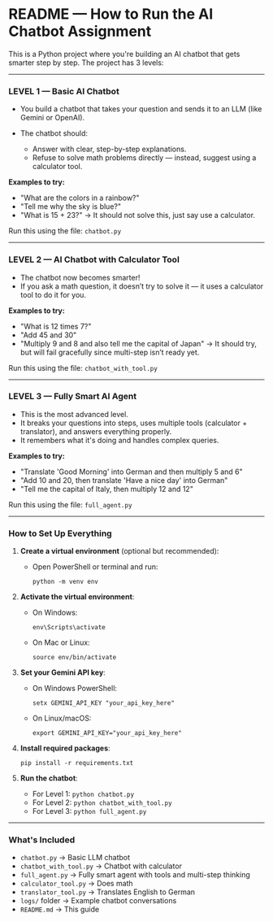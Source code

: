 # README — How to Run the AI Chatbot Assignment

This is a Python project where you're building an AI chatbot that gets smarter step by step. The project has 3 levels:

---

### LEVEL 1 — Basic AI Chatbot

* You build a chatbot that takes your question and sends it to an LLM (like Gemini or OpenAI).
* The chatbot should:

  * Answer with clear, step-by-step explanations.
  * Refuse to solve math problems directly — instead, suggest using a calculator tool.

**Examples to try:**

* "What are the colors in a rainbow?"
* "Tell me why the sky is blue?"
* "What is 15 + 23?" → It should not solve this, just say use a calculator.

Run this using the file: `chatbot.py`

---

### LEVEL 2 — AI Chatbot with Calculator Tool

* The chatbot now becomes smarter!
* If you ask a math question, it doesn’t try to solve it — it uses a calculator tool to do it for you.

**Examples to try:**

* "What is 12 times 7?"
* "Add 45 and 30"
* "Multiply 9 and 8 and also tell me the capital of Japan" → It should try, but will fail gracefully since multi-step isn’t ready yet.

Run this using the file: `chatbot_with_tool.py`

---

### LEVEL 3 — Fully Smart AI Agent

* This is the most advanced level.
* It breaks your questions into steps, uses multiple tools (calculator + translator), and answers everything properly.
* It remembers what it's doing and handles complex queries.

**Examples to try:**

* "Translate 'Good Morning' into German and then multiply 5 and 6"
* "Add 10 and 20, then translate 'Have a nice day' into German"
* "Tell me the capital of Italy, then multiply 12 and 12"

Run this using the file: `full_agent.py`

---

### How to Set Up Everything

1. **Create a virtual environment** (optional but recommended):

   * Open PowerShell or terminal and run:

     ```
     python -m venv env
     ```

2. **Activate the virtual environment**:

   * On Windows:

     ```
     env\Scripts\activate
     ```
   * On Mac or Linux:

     ```
     source env/bin/activate
     ```

3. **Set your Gemini API key**:

   * On Windows PowerShell:

     ```
     setx GEMINI_API_KEY "your_api_key_here"
     ```
   * On Linux/macOS:

     ```
     export GEMINI_API_KEY="your_api_key_here"
     ```

4. **Install required packages**:

   ```
   pip install -r requirements.txt
   ```

5. **Run the chatbot**:

   * For Level 1: `python chatbot.py`
   * For Level 2: `python chatbot_with_tool.py`
   * For Level 3: `python full_agent.py`

---

### What's Included

* `chatbot.py` → Basic LLM chatbot
* `chatbot_with_tool.py` → Chatbot with calculator
* `full_agent.py` → Fully smart agent with tools and multi-step thinking
* `calculator_tool.py` → Does math
* `translator_tool.py` → Translates English to German
* `logs/` folder → Example chatbot conversations
* `README.md` → This guide

